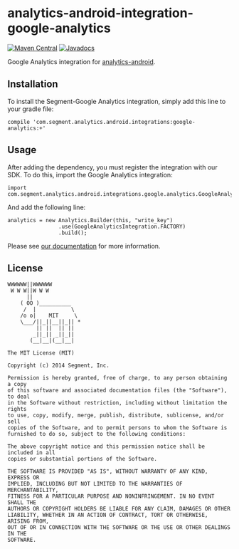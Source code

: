 analytics-android-integration-google-analytics
==============================================

[![Maven Central](https://maven-badges.herokuapp.com/maven-central/com.segment.analytics.android.integrations/google-analytics/badge.svg)](https://maven-badges.herokuapp.com/maven-central/com.segment.analytics.android.integrations/google-analytics)
[![Javadocs](http://javadoc-badge.appspot.com/com.segment.analytics.android.integrations/google-analytics.svg?label=javadoc)](http://javadoc-badge.appspot.com/com.segment.analytics.android.integrations/google-analytics)

Google Analytics integration for [analytics-android](https://github.com/segmentio/analytics-android).

## Installation

To install the Segment-Google Analytics integration, simply add this line to your gradle file:

```
compile 'com.segment.analytics.android.integrations:google-analytics:+'
```

## Usage

After adding the dependency, you must register the integration with our SDK.  To do this, import the Google Analytics integration:


```
import com.segment.analytics.android.integrations.google.analytics.GoogleAnalyticsIntegration;

```

And add the following line:

```
analytics = new Analytics.Builder(this, "write_key")
                .use(GoogleAnalyticsIntegration.FACTORY)
                .build();
```

Please see [our documentation](https://segment.com/docs/integrations/google-analytics/#mobile-apps) for more information.

## License

```
WWWWWW||WWWWWW
 W W W||W W W
      ||
    ( OO )__________
     /  |           \
    /o o|    MIT     \
    \___/||_||__||_|| *
         || ||  || ||
        _||_|| _||_||
       (__|__|(__|__|

The MIT License (MIT)

Copyright (c) 2014 Segment, Inc.

Permission is hereby granted, free of charge, to any person obtaining a copy
of this software and associated documentation files (the "Software"), to deal
in the Software without restriction, including without limitation the rights
to use, copy, modify, merge, publish, distribute, sublicense, and/or sell
copies of the Software, and to permit persons to whom the Software is
furnished to do so, subject to the following conditions:

The above copyright notice and this permission notice shall be included in all
copies or substantial portions of the Software.

THE SOFTWARE IS PROVIDED "AS IS", WITHOUT WARRANTY OF ANY KIND, EXPRESS OR
IMPLIED, INCLUDING BUT NOT LIMITED TO THE WARRANTIES OF MERCHANTABILITY,
FITNESS FOR A PARTICULAR PURPOSE AND NONINFRINGEMENT. IN NO EVENT SHALL THE
AUTHORS OR COPYRIGHT HOLDERS BE LIABLE FOR ANY CLAIM, DAMAGES OR OTHER
LIABILITY, WHETHER IN AN ACTION OF CONTRACT, TORT OR OTHERWISE, ARISING FROM,
OUT OF OR IN CONNECTION WITH THE SOFTWARE OR THE USE OR OTHER DEALINGS IN THE
SOFTWARE.
```
